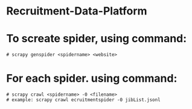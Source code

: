 # Recruitment-Data-Platform

# To screate spider, using command:
    # scrapy genspider <spidername> <website>
# For each spider. using command: 
    # scrapy crawl <spidername> -0 <filename>
    # example: scrapy crawl ecruitmentspider -0 jibList.jsonl